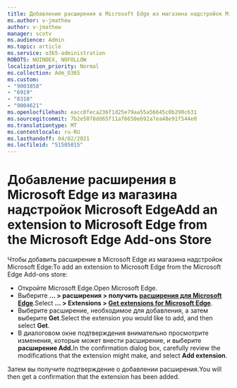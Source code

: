 ```yaml
---
title: Добавление расширения в Microsoft Edge из магазина надстройок Microsoft Edge
ms.author: v-jmathew
author: v-jmathew
manager: scotv
ms.audience: Admin
ms.topic: article
ms.service: o365-administration
ROBOTS: NOINDEX, NOFOLLOW
localization_priority: Normal
ms.collection: Adm_O365
ms.custom:
- "9003858"
- "6919"
- "8310"
- "9004621"
ms.openlocfilehash: eacc0feca236f1d25e79aa55a56645c0b290c631
ms.sourcegitcommit: 7b2e5078dd65f11af6650e692a7ea48e91f544e0
ms.translationtype: MT
ms.contentlocale: ru-RU
ms.lasthandoff: 04/02/2021
ms.locfileid: "51505015"
---
```

# <a name="add-an-extension-to-microsoft-edge-from-the-microsoft-edge-add-ons-store"></a><span data-ttu-id="05097-102">Добавление расширения в Microsoft Edge из магазина надстройок Microsoft Edge</span><span class="sxs-lookup"><span data-stu-id="05097-102">Add an extension to Microsoft Edge from the Microsoft Edge Add-ons Store</span></span>

<span data-ttu-id="05097-103">Чтобы добавить расширение в Microsoft Edge из магазина надстройок Microsoft Edge:</span><span class="sxs-lookup"><span data-stu-id="05097-103">To add an extension to Microsoft Edge from the Microsoft Edge Add-ons store:</span></span>

- <span data-ttu-id="05097-104">Откройте Microsoft Edge.</span><span class="sxs-lookup"><span data-stu-id="05097-104">Open Microsoft Edge.</span></span>
- <span data-ttu-id="05097-105">Выберите **... > расширения > получить [расширения для Microsoft Edge](https://go.microsoft.com/fwlink/?linkid=2136408)**.</span><span class="sxs-lookup"><span data-stu-id="05097-105">Select **... > Extensions > [Get extensions for Microsoft Edge](https://go.microsoft.com/fwlink/?linkid=2136408)**.</span></span>
- <span data-ttu-id="05097-106">Выберите расширение, необходимое для добавления, а затем выберите **Get**.</span><span class="sxs-lookup"><span data-stu-id="05097-106">Select the extension you would like to add, and then select **Get**.</span></span>
- <span data-ttu-id="05097-107">В диалоговом окне подтверждения внимательно просмотрите изменения, которые может внести расширение, и выберите **расширение Add.**</span><span class="sxs-lookup"><span data-stu-id="05097-107">In the confirmation dialog box, carefully review the modifications that the extension might make, and select **Add extension**.</span></span>

<span data-ttu-id="05097-108">Затем вы получите подтверждение о добавлении расширения.</span><span class="sxs-lookup"><span data-stu-id="05097-108">You will then get a confirmation that the extension has been added.</span></span>
